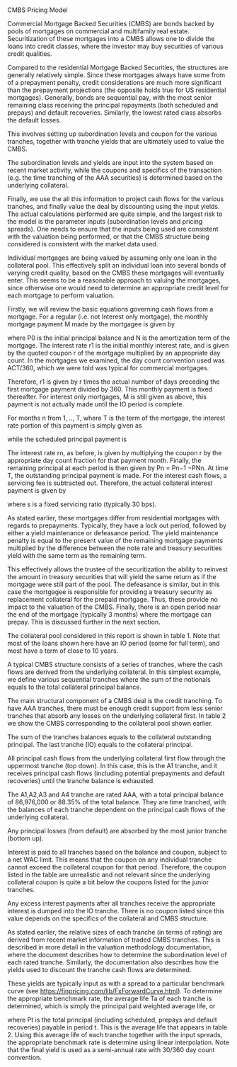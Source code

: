 # 

CMBS Pricing Model

Commercial Mortgage Backed Securities (CMBS) are bonds backed by pools of mortgages
on commercial and multifamily real estate. Securitization of these mortgages into a CMBS allows one to divide the loans into credit classes, where the investor may buy securities of various credit qualities.

Compared to the residential Mortgage Backed Securities, the structures are generally
relatively simple. Since these mortgages always have some from of a prepayment penalty,
credit considerations are much more significant than the prepayment projections (the
opposite holds true for US residential mortgages). Generally, bonds are sequential pay,
with the most senior remaining class receiving the principal repayments (both scheduled
and prepays) and default recoveries. Similarly, the lowest rated class absorbs the default
losses.

This involves setting up subordination levels and coupon for the various tranches, together with tranche yields that are ultimately used to value the CMBS.

The subordination levels and yields are input into the system based on recent market activity, while the coupons and specifics of the transaction (e.g. the time tranching of the AAA securities) is determined based on the underlying collateral.

Finally, we use the all this information to project cash flows for the various tranches, and finally value the deal by discounting using the input yields. The actual calculations performed are quite simple, and the largest risk to the model is the parameter inputs (subordination levels and pricing spreads). One needs to ensure that the inputs being used are consistent with the valuation being performed, or that the CMBS structure being considered is consistent with the market data used.

Individual mortgages are being valued by assuming only one loan in the collateral pool. This effectively split an individual loan into several bonds of varying credit quality, based on the CMBS these mortgages will eventually enter. This seems to be a reasonable approach to valuing the mortgages, since otherwise one would need to determine an appropriate credit level for each mortgage to perform valuation.

Firstly, we will review the basic equations governing cash flows from a mortgage. For a regular (i.e. not Interest only mortgage), the monthly mortgage payment M made by the mortgagee is given by

 

where P0 is the initial principal balance and N is the amortization term of the mortgage. The interest rate r1 is the initial monthly interest rate, and is given by the quoted coupon r of the mortgage multiplied by an appropriate day count. In the mortgages we examined, the day count convention used was ACT/360, which we were told was typical for commercial mortgages. 

Therefore, r1 is given by r times the actual number of days preceding the first mortgage payment divided by 360. This monthly payment is fixed thereafter. For interest only mortgages, M is still given as above, this payment is not actually made until the IO period is complete.

For months n from 1, .., T, where T is the term of the mortgage, the interest rate portion of this payment is simply given as

 

while the scheduled principal payment is

 

The interest rate rn, as before, is given by multiplying the coupon r by the appropriate day count fraction for that payment month. Finally, the remaining principal at each period is then given by Pn = Pn−1 −PNn. At time T, the outstanding principal payment is made. For the interest cash flows, a servicing fee is subtracted out. Therefore, the actual collateral interest payment is given by

 

where s is a fixed servicing ratio (typically 30 bps).

As stated earlier, these mortgages differ from residential mortgages with regards to prepayments. Typically, they have a lock out period, followed by either a yield maintenance or defeasance period. The yield maintenance penalty is equal to the present value of the remaining mortgage payments multiplied by the difference between the note rate and treasury securities yield with the same term as the remaining term. 

This effectively allows the trustee of the securitization the ability to reinvest the amount in treasury securities that will yield the same return as if the mortgage were still part of the pool. The defeasance is similar, but in this case the mortgagee is responsible for providing a treasury security as replacement collateral for the prepaid mortgage. Thus, these provide no impact to the valuation of the CMBS. Finally, there is an open period near the end of the mortgage (typically 3 months) where the mortgage can prepay. This is discussed further in the next section.

The collateral pool considered in this report is shown in table 1. Note that most of the loans shown here have an IO period (some for full term), and most have a term of close to 10 years.

A typical CMBS structure consists of a series of tranches, where the cash flows are derived from the underlying collateral. In this simplest example, we define various sequential tranches where the sum of the notionals equals to the total collateral principal balance.

The main structural component of a CMBS deal is the credit tranching. To have AAA tranches, there must be enough credit support from less senior tranches that absorb any losses on the underlying collateral first. In table 2 we show the CMBS corresponding to the collateral pool shown earlier.

The sum of the tranches balances equals to the collateral outstanding principal. The last tranche (IO) equals to the collateral principal.

All principal cash flows from the underlying collateral first flow through the uppermost tranche (top down). In this case, this is the A1 tranche, and it receives principal cash flows (including potential prepayments and default recoveries) until the tranche balance is exhausted.

The A1,A2,A3 and A4 tranche are rated AAA, with a total principal balance of 86,976,000 or 88.35% of the total balance. They are time tranched, with the balances of each tranche dependent on the principal cash flows of the underlying collateral.

Any principal losses (from default) are absorbed by the most junior tranche (bottom up).

Interest is paid to all tranches based on the balance and coupon, subject to a net WAC limit. This means that the coupon on any individual tranche cannot exceed the collateral coupon for that period. Therefore, the coupon listed in the table are unrealistic and not relevant since the underlying collateral coupon is quite a bit below the coupons listed for the junior tranches.

Any excess interest payments after all tranches receive the appropriate interest is dumped into the IO tranche. There is no coupon listed since this value depends on the specifics of the collateral and CMBS structure.

As stated earlier, the relative sizes of each tranche (in terms of rating) are derived from recent market information of traded CMBS tranches. This is described in more detail in the valuation methodology documentation, where the document describes how to determine the subordination level of each rated tranche. Similarly, the documentation also describes how the yields used to discount the tranche cash flows are determined.

These yields are typically input as with a spread to a particular benchmark curve (see https://finpricing.com/lib/FxForwardCurve.html). To determine the appropriate benchmark rate, the average life Ta of each tranche is determined, which is simply the principal paid weighted average life, or

 

where Pt is the total principal (including scheduled, prepays and default recoveries) payable in period t. This is the average life that appears in table 2. Using this average life of each tranche together with the input spreads, the appropriate benchmark rate is determine using linear interpolation. Note that the final yield is used as a semi-annual rate with 30/360 day count convention.
